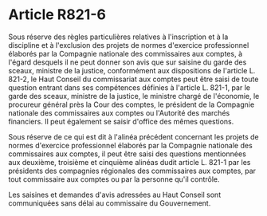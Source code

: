# Article R821-6

Sous réserve des règles particulières relatives à l'inscription et à la discipline et à l'exclusion des projets de normes d'exercice professionnel élaborés par la Compagnie nationale des commissaires aux comptes, à l'égard desquels il ne peut donner son avis que sur saisine du garde des sceaux, ministre de la justice, conformément aux dispositions de l'article L. 821-2, le Haut Conseil du commissariat aux comptes peut être saisi de toute question entrant dans ses compétences définies à l'article L. 821-1, par le garde des sceaux, ministre de la justice, le ministre chargé de l'économie, le procureur général près la Cour des comptes, le président de la Compagnie nationale des commissaires aux comptes ou l'Autorité des marchés financiers. Il peut également se saisir d'office des mêmes questions.

Sous réserve de ce qui est dit à l'alinéa précédent concernant les projets de normes d'exercice professionnel élaborés par la Compagnie nationale des commissaires aux comptes, il peut être saisi des questions mentionnées aux deuxième, troisième et cinquième alinéas dudit article L. 821-1 par les présidents des compagnies régionales des commissaires aux comptes, par tout commissaire aux comptes ou par la personne qu'il contrôle.

Les saisines et demandes d'avis adressées au Haut Conseil sont communiquées sans délai au commissaire du Gouvernement.
